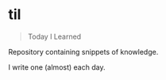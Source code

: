 # til
> Today I Learned

Repository containing snippets of knowledge. 

I write one (almost) each day.
